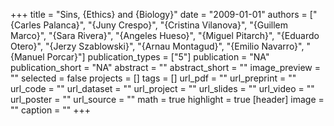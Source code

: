 +++
title = "Sins, {Ethics} and {Biology}"
date = "2009-01-01"
authors = ["{Carles Palanca}", "{Juny Crespo}", "{Cristina Vilanova}", "{Guillem Marco}", "{Sara Rivera}", "{Angeles Hueso}", "{Miguel Pitarch}", "{Eduardo Otero}", "{Jerzy Szablowski}", "{Arnau Montagud}", "{Emilio Navarro}", "{Manuel Porcar}"]
publication_types = ["5"]
publication = "NA"
publication_short = "NA"
abstract = ""
abstract_short = ""
image_preview = ""
selected = false
projects = []
tags = []
url_pdf = ""
url_preprint = ""
url_code = ""
url_dataset = ""
url_project = ""
url_slides = ""
url_video = ""
url_poster = ""
url_source = ""
math = true
highlight = true
[header]
image = ""
caption = ""
+++
